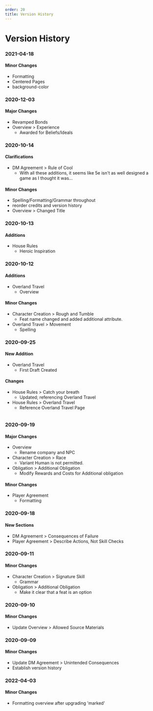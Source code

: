 ```yaml
---
order: 20
title: Version History
---
```


# Version History

### 2021-04-18

#### Minor Changes

- Formatting
- Centered Pages
- background-color

### 2020-12-03

#### Major Changes

- Revamped Bonds
- Overview > Experience
  - Awarded for Beliefs/Ideals

### 2020-10-14

#### Clarifications

- DM Agreement > Rule of Cool
  - With all these additions, it seems like 5e isn't as well designed a game as I thought it was...

#### Minor Changes

- Spelling/Formatting/Grammar throughout
- reorder credits and version history
- Overview > Changed Title

### 2020-10-13

#### Additions

- House Rules
  - Heroic Inspiration

### 2020-10-12

#### Additions

- Overland Travel
  - Overview

#### Minor Changes

- Character Creation > Rough and Tumble
  - Feat name changed and added additional attribute.
- Overland Travel > Movement
  - Spelling

### 2020-09-25

#### New Addition

- Overland Travel
  - First Draft Created

#### Changes

- House Rules > Catch your breath
  - Updated; referencing Overland Travel
- House Rules > Overland Travel
  - Reference Overland Travel Page

```

```

### 2020-09-19

#### Major Changes

- Overview
  - Rename company and NPC
- Character Creation > Race
  - Variant Human is not permitted.
- Obligation > Additional Obligation
  - Modify Rewards and Costs for Additional obligation

#### Minor Changes

- Player Agreement
  - Formatting

### 2020-09-18

#### New Sections

- DM Agreement > Consequences of Failure
- Player Agreement > Describe Actions, Not Skill Checks

### 2020-09-11

#### Minor Changes

- Character Creation > Signature Skill
  - Grammar
- Obligation > Additional Obligation
  - Make it clear that a feat is an option

### 2020-09-10

#### Minor Changes

- Update Overview > Allowed Source Materials

### 2020-09-09

#### Minor Changes

- Update DM Agreement > Unintended Consequences
- Establish version history

### 2022-04-03

#### Minor Changes

- Formatting overview after upgrading 'marked'
